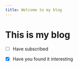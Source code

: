 ```yaml
---
title: Welcome to my blog
---
```


# This is my blog 

- [ ] Have subscribed
- [X] Have you found it interesting


